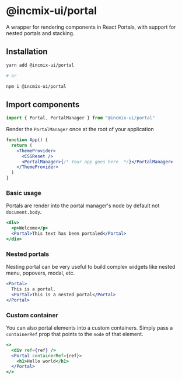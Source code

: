 # @incmix-ui/portal

A wrapper for rendering components in React Portals, with support for nested
portals and stacking.

## Installation

```sh
yarn add @incmix-ui/portal

# or

npm i @incmix-ui/portal
```

## Import components

```jsx
import { Portal, PortalManager } from "@incmix-ui/portal"
```

Render the `PortalManager` once at the root of your application

```jsx
function App() {
  return (
    <ThemeProvider>
      <CSSReset />
      <PortalManager>{/* Your app goes here  */}</PortalManager>
    </ThemeProvider>
  )
}
```

### Basic usage

Portals are render into the portal manager's node by default not
`document.body`.

```jsx
<div>
  <p>Welcome</p>
  <Portal>This text has been portaled</Portal>
</div>
```

### Nested portals

Nesting portal can be very useful to build complex widgets like nested menu,
popovers, modal, etc.

```jsx
<Portal>
  This is a portal.
  <Portal>This is a nested portal</Portal>
</Portal>
```

### Custom container

You can also portal elements into a custom containers. Simply pass a
`containerRef` prop that points to the `node` of that element.

```jsx
<>
  <div ref={ref} />
  <Portal containerRef={ref}>
    <h1>Hello world</h1>
  </Portal>
</>
```
